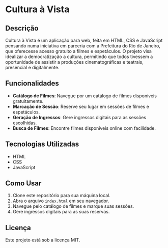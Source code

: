 # Cultura à Vista

## Descrição
Cultura à Vista é um aplicação para web, feita em HTML, CSS e JavaScript pensando numa iniciativa em parceria com a Prefeitura do Rio de Janeiro, que oferecesse acesso gratuito a filmes e espetáculos. O projeto visa idealizar a democratização a cultura, permitindo que todos tivessem a oportunidade de assistir a produções cinematográficas e teatrais, presencial e digitalmente.

## Funcionalidades
- **Catálogo de Filmes**: Navegue por um catálogo de filmes disponíveis gratuitamente.
- **Marcação de Sessão**: Reserve seu lugar em sessões de filmes e espetáculos.
- **Geração de Ingressos**: Gere ingressos digitais para as sessões escolhidas.
- **Busca de Filmes**: Encontre filmes disponíveis online com facilidade.

## Tecnologias Utilizadas
- HTML
- CSS
- JavaScript

## Como Usar
1. Clone este repositório para sua máquina local.
2. Abra o arquivo `index.html` em seu navegador.
3. Navegue pelo catálogo de filmes e marque suas sessões.
4. Gere ingressos digitais para as suas reservas.

## Licença
Este projeto está sob a licença MIT.
